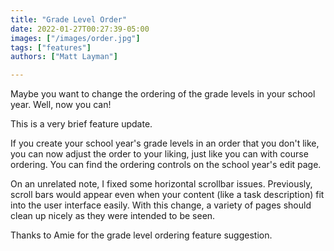 ```yaml
---
title: "Grade Level Order"
date: 2022-01-27T00:27:39-05:00
images: ["/images/order.jpg"]
tags: ["features"]
authors: ["Matt Layman"]

---
```


Maybe you want to change the ordering
of the grade levels
in your school year.
Well, now you can!

This is a very brief feature update.

If you create your school year's grade levels
in an order
that you don't like,
you can now adjust the order to your liking,
just like you can with course ordering.
You can find the ordering controls
on the school year's edit page.

On an unrelated note,
I fixed some horizontal scrollbar issues.
Previously,
scroll bars would appear even when your content
(like a task description)
fit into the user interface easily.
With this change,
a variety of pages should clean up nicely
as they were intended to be seen.

Thanks to Amie for the grade level ordering feature suggestion.
